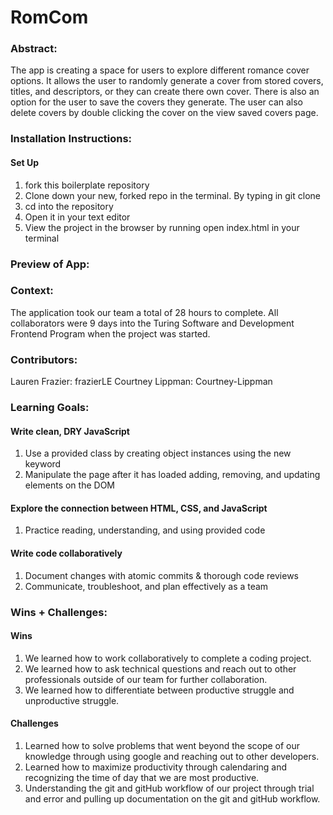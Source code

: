 # RomCom  

### Abstract:
 The app is creating a space for users to explore different romance cover options. It allows the user to randomly generate a cover from stored covers, titles, and descriptors, or they can create there own cover. There is also an option for the user to save the covers they generate. The user can also delete covers by double clicking the cover on the view saved covers page.

### Installation Instructions:
#### Set Up
1. fork this boilerplate repository
2. Clone down your new, forked repo in the terminal. By typing in git clone <urlOfRepo>
3. cd into the repository
4. Open it in your text editor
5. View the project in the browser by running open index.html in your terminal

### Preview of App:



### Context:
The application took our team a total of 28 hours to complete. All collaborators were 9 days into the Turing Software and Development Frontend Program when the project was started.

### Contributors:
Lauren Frazier: frazierLE
Courtney Lippman: Courtney-Lippman


### Learning Goals:
#### Write clean, DRY JavaScript
1. Use a provided class by creating object instances using the new keyword
2. Manipulate the page after it has loaded adding, removing, and updating elements on the DOM
#### Explore the connection between HTML, CSS, and JavaScript
1. Practice reading, understanding, and using provided code
#### Write code collaboratively
1. Document changes with atomic commits & thorough code reviews
2. Communicate, troubleshoot, and plan effectively as a team
### Wins + Challenges:
#### Wins
1. We learned how to work collaboratively to complete a coding project.
2. We learned how to ask technical questions and reach out to other professionals outside of our team for further collaboration.
3. We learned how to differentiate between productive struggle and unproductive struggle.
#### Challenges
1. Learned how to solve problems that went beyond the scope of our knowledge through using google and reaching out to other developers.
2. Learned how to maximize productivity through calendaring and recognizing the time of day that we are most productive.
3. Understanding the git and gitHub workflow of our project through trial and error and pulling up documentation on the git and gitHub workflow.
